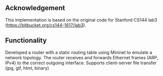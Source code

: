 ## Acknowledgement

This implementation is based on the original code for Stanford CS144 lab3 (https://bitbucket.org/cs144-1617/lab3).

## Functionality 

Developed a router with a static routing table using Mininet to emulate a
network topology. The router receives and forwards Ethernet frames (ARP,
IPv4) to the correct outgoing interface. Supports client-server file transfer
(jpg, gif, html, binary)
